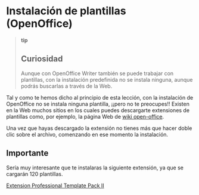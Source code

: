 # Instalación de plantillas (OpenOffice)

>**tip**	
>
>## Curiosidad
>
>Aunque con OpenOffice Writer también se puede trabajar con plantillas, con la instalación predefinida no se instala ninguna, aunque podrás buscarlas a través de la Web.

Tal y como te hemos dicho al principio de esta lección, con la instalación de OpenOffice no se instala ninguna plantilla, ¡¡pero no te preocupes!! Existen en la Web muchos sitios en los cuales puedes descargarte extensiones de plantillas como, por ejemplo, la página Web de [wiki open-office](http://wiki.open-office.es/Extensiones).

Una vez que hayas descargado la extensión no tienes más que hacer doble clic sobre el archivo, comenzando en ese momento la instalación.

## Importante

Sería muy interesante que te instalaras la siguiente extensión, ya que se cargarán 120 plantillas.

[Extension Professional Template Pack II](http://wiki.open-office.es/Extension_Professional_Template_Pack_II_-_Spanish)